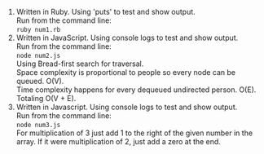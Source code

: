 1. Written in Ruby. Using 'puts' to test and show output.  
  Run from the command line:  
     `ruby num1.rb`
2. Written in JavaScript. Using console logs to test and show output.    
  Run from the command line:  
      `node num2.js`  
  Using Bread-first search for traversal.  
  Space complexity is proportional to people so every node can be queued. O(V).  
  Time complexity happens for every dequeued undirected person. O(E).  
  Totaling O(V + E).  
3. Written in Javascript. Using console logs to test and show output.  
  Run from the command line:  
    `node num3.js`  
  For multiplication of 3 just add 1 to the right of the given number in the array. If it were multiplication of 2, just add a zero at the end.